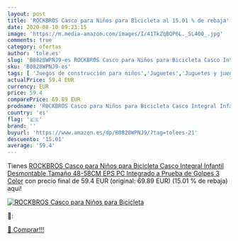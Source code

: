 ```yaml
---
layout: post
title: 'ROCKBROS Casco para Niños para Bicicleta al 15.01 % de rebaja'
date: 2020-08-10 09:23:15
image: 'https://m.media-amazon.com/images/I/41TkZqBQP6L._SL400_.jpg'
comments: true
category: ofertas
author: 'tole.es'
slug: 'B0828WPNJ9-es ROCKBROS Casco para Niños para Bicicleta Casco Integral...'
sku: 'B0828WPNJ9-es'
tags: [ 'Juegos de construcción para niños','Juguetes','Juguetes y juegos','bicicleta', ]
actualPrice: 59.4 EUR
currency: EUR
price: 59.4
comparePrice: 69.89 EUR
prodname: 'ROCKBROS Casco para Niños para Bicicleta Casco Integral Infantil Desmontable Tamaño 48-58CM EPS PC Integrado a Prueba de Golpes 3 Color'
country: 'es'
flag: '🇪🇸'
brand: ''
buyurl: 'https://www.amazon.es/dp/B0828WPNJ9/?tag=tolees-21'
descuento: '15.01'
average: '59.4'
---
```


Tienes [ROCKBROS Casco para Niños para Bicicleta Casco Integral Infantil Desmontable Tamaño 48-58CM EPS PC Integrado a Prueba de Golpes 3 Color](https://www.amazon.es/dp/B0828WPNJ9/?tag=tolees-21) con precio final de  59.4 EUR (original: 69.89 EUR) (15.01 %  de rebaja) aqui!

[![ROCKBROS Casco para Niños para Bicicleta](https://m.media-amazon.com/images/I/41TkZqBQP6L._SL400_.jpg)](https://www.amazon.es/dp/B0828WPNJ9/?tag=tolees-21)

🔎:


[🛒 Comprar!!!](https://www.amazon.es/dp/B0828WPNJ9/?tag=tolees-21)
